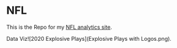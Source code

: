 # NFL

This is the Repo for my [NFL analytics site](https://stephanteodosescu.com/NFL/index.html).

Data Viz![2020 Explosive Plays](Explosive Plays with Logos.png).
